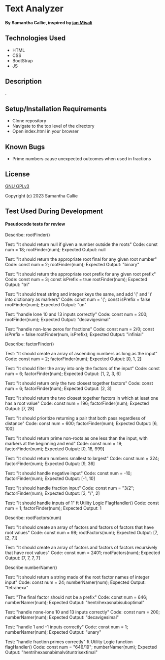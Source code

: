 # Text Analyzer

#### By **Samantha Callie**, inspired by [jan Misali](https://www.seximal.net/names-of-other-bases)

#### 

## Technologies Used

* HTML
* CSS
* BootStrap
* JS

## Description

.

## Setup/Installation Requirements

* Clone repository
* Navigate to the top level of the directory
* Open index.html in your browser

## Known Bugs

* Prime numbers cause unexpected outcomes when used in fractions

## License

[GNU GPLv3](https://choosealicense.com/licenses/agpl-3.0/)

Copyright (c) 2023 Samantha Callie

## Test Used During Development

#### Pseudocode tests for review  

Describe: rootFinder()

Test: "It should return null if given a number outside the roots"
Code:
const num = 18;
rootFinder(num);
Expected Output: null

Test: "It should return the appropriate root final for any given root number"
Code:
const num = 2;
rootFinder(num);
Expected Output: "binary"

Test: "It should return the appropriate root prefix for any given root prefix"
Code:
const num = 3;
const isPrefix = true
rootFinder(num);
Expected Output: "tri"

Test: "It should treat string and integer keys the same, and add '(' and ')' into dictionary as markers"
Code:
const num = '(';
const isPrefix = false
rootFinder(num);
Expected Output: "un"

Test: "handle lone 10 and 13 inputs correctly"
Code:
const num = 200;
rootFinder(num);
Expected Output: "decavigesimal"

Test: "handle non-lone zeros for fractions"
Code:
const num = 2/0;
const isPrefix = false
rootFinder(num, isPrefix);
Expected Output: "infinial"

Describe: factorFinder()

Test: "It should create an array of ascending numbers as long as the input"
Code:
const num = 2;
factorFinder(num);
Expected Output: [0, 1, 2]

Test: "It should filter the array into only the factors of the input"
Code:
const num = 6;
factorFinder(num);
Expected Output: [1, 2, 3, 6]

Test: "It should return only the two closest together factors"
Code:
const num = 6;
factorFinder(num);
Expected Output: [2, 3]

Test: "It should return the two closest together factors in which at least one has a root value"
Code: 
const num = 196;
factorFinder(num);
Expected Output: [7, 28]

Test: "It should prioritize returning a pair that both pass regardless of distance"
Code: 
const num = 600;
factorFinder(num);
Expected Output: [6, 100]

Test: "It should return prime non-roots as one less than the input, with markers at the beginning and end"
Code: 
const num = 19;
factorFinder(num);
Expected Output: [0, 18, 999]

Test: "It should return numbers smallest to largest"
Code: 
const num = 324;
factorFinder(num);
Expected Output: [9, 36]

Test: "It should handle negative input"
Code: 
const num = -10;
factorFinder(num);
Expected Output: [-1, 10]

Test: "It should handle fraction input"
Code: 
const num = "3/2";
factorFinder(num);
Expected Output: [3, "/", 2]

Test: "It should handle inputs of 1" ft Utility Logic FlagHandler()
Code:
const num = 1;
factorFinder(num);
Expected Output: 1

Describe: rootFactors(num)

Test: "It should create an array of factors and factors of factors that have root values"
Code:
const num = 98;
rootFactors(num);
Expected Output: [7, [2, 7]]

Test: "It should create an array of factors and factors of factors recursively that have root values"
Code:
const num = 2401;
rootFactors(num);
Expected Output: [7, 7, 7, 7]

Describe numberNamer()

Test: "It should return a string made of the root factor names of integer input"
Code:
const num = 24;
numberNamer(num);
Expected Output: "tetrahexa"

Test: "The final factor should not be a prefix"
Code:
const num = 646;
numberNamer(num);
Expected Output: "hentrihexasnabisuboptimal"

Test: "handle none-lone 10 and 13 inputs correctly"
Code:
const num = 200;
numberNamer(num);
Expected Output: "decavigesimal"

Test: "handle 1 and -1 inputs correctly"
Code:
const num = 1;
numberNamer(num);
Expected Output: "unary"

Test: "handle fraction primes correctly" ft Utility Logic function flagHandler()
Code:
const num = "646/19";
numberNamer(num);
Expected Output: "hentrihexasnabimalvötuntrisextimal"